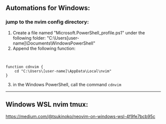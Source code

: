 ## Automations for Windows:
### jump to the nvim config directory:
1. Create a file named "Microsoft.PowerShell_profile.ps1" under the following folder: "C:\Users\[user-name]\Documents\WindowsPowerShell"
2. Append the following function: 
<br>

```bashrc
function cdnvim {
    cd "C:\Users\[user-name]\AppData\Local\nvim"
}
```

3. in the Windows PowerShell, call the command ```cdnvim```

---

## Windows WSL nvim tmux:
https://medium.com/@tsukinoko/neovim-on-windows-wsl-4f9fe7bcb95c
